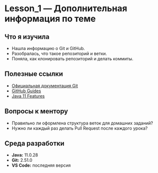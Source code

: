# Lesson_1 — Дополнительная информация по теме

## Что я изучила
- Нашла информацию о Git и GitHub.
- Разобралась, что такое репозиторий и ветки.
- Поняла, как клонировать репозиторий и делать коммиты.

## Полезные ссылки
- [Официальная документация Git](https://git-scm.com/doc)
- [GitHub Guides](https://guides.github.com/)
- [Java 11 Features](https://www.oracle.com/java/technologies/javase/11-relnote-issues.html)

## Вопросы к ментору
- Правильно ли оформлена структура веток для домашних заданий?
- Нужно ли каждый раз делать Pull Request после каждого урока?

## Среда разработки
- **Java:** 11.0.28  
- **Git:** 2.51.0  
- **VS Code:** последняя версия
